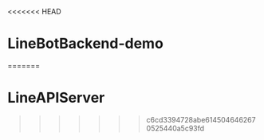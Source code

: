 <<<<<<< HEAD
# LineBotBackend-demo
=======
# LineAPIServer
>>>>>>> c6cd3394728abe6145046462670525440a5c93fd
